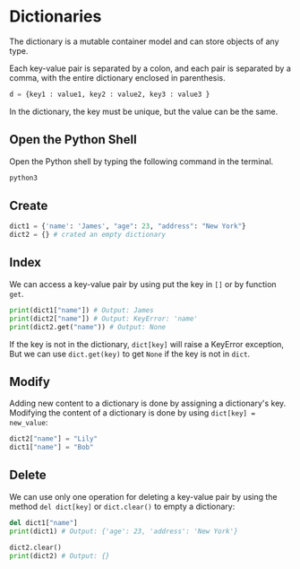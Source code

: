 # Dictionaries

The dictionary is a mutable container model and can store objects of any type.

Each key-value pair is separated by a colon, and each pair is separated by a comma, with the entire dictionary enclosed in parenthesis.

```python
d = {key1 : value1, key2 : value2, key3 : value3 }
```

In the dictionary, the key must be unique, but the value can be the same.

## Open the Python Shell

Open the Python shell by typing the following command in the terminal.

```bash
python3
```

## Create

```python 
dict1 = {'name': 'James', "age": 23, "address": "New York"}
dict2 = {} # crated an empty dictionary
```

## Index 

We can access a key-value pair by using put the key in `[]` or by function `get`.

```python
print(dict1["name"]) # Output: James
print(dict2["name"]) # Output: KeyError: 'name'
print(dict2.get("name")) # Output: None
```

If the key is not in the dictionary, `dict[key]` will raise a KeyError exception, But we can use `dict.get(key)` to get `None` if the key is not in `dict`.

## Modify

Adding new content to a dictionary is done by assigning a dictionary's key. Modifying the content of a dictionary is done by using `dict[key] = new_value`:

```python
dict2["name"] = "Lily"
dict1["name"] = "Bob"
```

## Delete

We can use only one operation for deleting a key-value pair by using the method `del dict[key]` or `dict.clear()` to empty a dictionary:

```python
del dict1["name"]
print(dict1) # Output: {'age': 23, 'address': 'New York'}

dict2.clear()
print(dict2) # Output: {}
```
